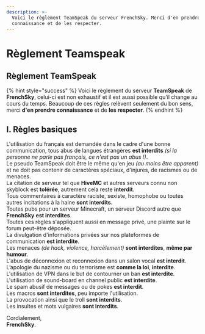 ```yaml
---
description: >-
  Voici le règlement TeamSpeak du serveur FrenchSky. Merci d'en prendre
  connaissance et de les respecter.
---
```


# Règlement Teamspeak

## **Règlement TeamSpeak**

{% hint style="success" %}
Voici le règlement du serveur **TeamSpeak** de **FrenchSky**, celui-ci est non exhaustif et il est aussi possible qu’il change au cours du temps. Beaucoup de ces règles relèvent seulement du bon sens, merci **d'en prendre connaissance** et de **les respecter**.
{% endhint %}

## I. Règles basiques

  
L'utilisation du français est demandée dans le cadre d'une bonne communication, tous abus de langues étrangères **est interdits** _\(si la personne ne parle pas français, ce n'est pas un abus !\)_.  
Le pseudo TeamSpeak doit être le même qu'en jeu _\(au moins être apparent\)_ et ne doit pas contenir de caractères spéciaux, d'injures, de racismes ou de menaces.  
La citation de serveur tel que **HiveMC** et autres serveurs connu non skyblock est **tolérée**, autrement cela reste **interdit**.  
Tous commentaires à caractère raciste, sexiste, homophobe ou toutes autres incitations à la haine **sont interdits.**  
Toutes pubs pour un serveur Minecraft, un serveur Discord autre que **FrenchSky** **est interdites**.  
Toutes ces règles s'appliquent aussi en message privé, une plainte sur le forum peut-être déposée.  
La divulgation d'informations privées sur nos plateformes de communication **est interdite**.  
Les menaces _\(de hack, violence, harcèlement\)_ **sont interdites**, **même par humour**.  
L'abus de déconnexion et reconnexion dans un salon vocal **est interdit**.  
L’apologie du nazisme ou du terrorisme est **comme la loi**, **interdite**.  
L'utilisation de VPN dans le but de contourner un ban **est interdite**.  
L'utilisation de sound-board en channel public **est interdite**.  
Le spam abusif de messages ou de pokes **est interdit**.  
Les macros **sont interdites**, peu importe l'utilisation.  
La provocation ainsi que le troll **sont interdits**.  
Les insultes et mots vulgaires **sont interdits**.  
  
  
Cordialement,  
**FrenchSky**.​

